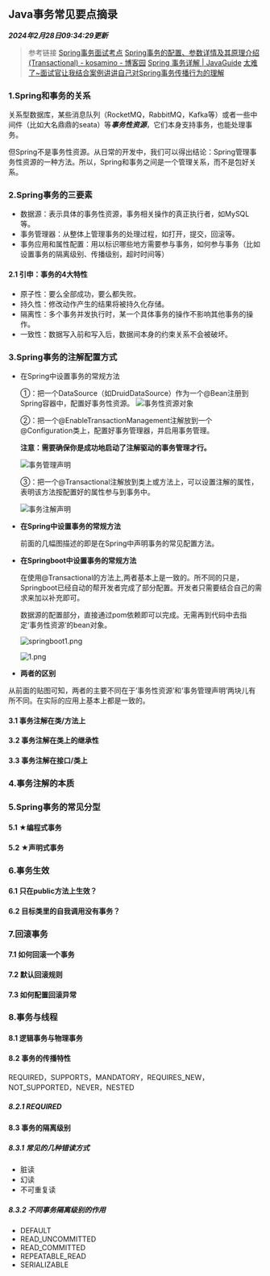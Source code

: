 ## Java事务常见要点摘录

***2024年2月28日09:34:29更新***

> 参考链接
> [Spring事务面试考点](https://www.cnblogs.com/lixinjie/p/spring-tx-key-point-in-a-interview.html)
> [Spring事务的配置、参数详情及其原理介绍(Transactional) - kosamino - 博客园](https://www.cnblogs.com/jing99/p/11495252.html)
> [Spring 事务详解 | JavaGuide](https://javaguide.cn/system-design/framework/spring/spring-transaction.html#%E5%8F%82%E8%80%83)
> [太难了~面试官让我结合案例讲讲自己对Spring事务传播行为的理解](https://mp.weixin.qq.com/s?__biz=Mzg2OTA0Njk0OA==&mid=2247486668&idx=2&sn=0381e8c836442f46bdc5367170234abb&chksm=cea24307f9d5ca11c96943b3ccfa1fc70dc97dd87d9c540388581f8fe6d805ff548dff5f6b5b&token=1776990505&lang=zh_CN#rd)

### 1.Spring和事务的关系

关系型数据库，某些消息队列（RocketMQ，RabbitMQ，Kafka等）或者一些中间件（比如大名鼎鼎的seata）等***事务性资源***，它们本身支持事务，也能处理事务。

但Spring不是事务性资源。从日常的开发中，我们可以得出结论：Spring管理事务性资源的一种方法。所以，Spring和事务之间是一个管理关系，而不是包好关系。

### 2.Spring事务的三要素

* 数据源：表示具体的事务性资源，事务相关操作的真正执行者，如MySQL等。
* 事务管理器：从整体上管理事务的处理过程，如打开，提交，回滚等。
* 事务应用和属性配置：用以标识哪些地方需要参与事务，如何参与事务（比如设置事务的隔离级别、传播级别，超时时间等）

#### 2.1 引申：事务的4大特性

* 原子性：要么全部成功，要么都失败。
* 持久性：修改动作产生的结果将被持久化存储。
* 隔离性：多个事务并发执行时，某一个具体事务的操作不影响其他事务的操作。
* 一致性：数据写入前和写入后，数据间本身的约束关系不会被破坏。

### 3.Spring事务的注解配置方式

* 在Spring中设置事务的常规方法

  ①：把一个DataSource（如DruidDataSource）作为一个@Bean注册到Spring容器中，配置好事务性资源。
  ![事务性资源对象](assets/通过Bean指定一个事务性资源对象.png?t=1709098355842)

  ②：把一个@EnableTransactionManagement注解放到一个@Configuration类上，配置好事务管理器，并启用事务管理。
  
  **注意：需要确保你是成功地启动了注解驱动的事务管理才行。**
  
  ![事务管理声明](assets/事务1-事务管理声明.png)
  
  ③：把一个@Transactional注解放到类上或方法上，可以设置注解的属性，表明该方法按配置好的属性参与到事务中。
  
  ![事务注解声明](assets/事务1-事务注解声明.png?t=1709098700397)
* **在Spring中设置事务的常规方法**
  
  前面的几幅图描述的即是在Spring中声明事务的常见配置方法。
* **在Springboot中设置事务的常规方法**
  
  在使用@Transactional的方法上,两者基本上是一致的。所不同的只是，Springboot已经自动的帮开发者完成了部分配置。开发者只需要结合自己的需求来加以补充即可。
  
  数据源的配置部分，直接通过pom依赖即可以完成。无需再到代码中去指定‘事务性资源’的bean对象。
  
  ![springboot1.png](assets/springboot-事务1-事务注解声明.png?t=1709099226617)
  
  ![1.png](assets/事务1-事务管理声明.png?t=1709099385779)
* **两者的区别**

从前面的贴图可知，两者的主要不同在于‘事务性资源’和‘事务管理声明’两块儿有所不同。在实际的应用上基本上都是一致的。



#### 3.1 事务注解在类/方法上

#### 3.2 事务注解在类上的继承性

#### 3.3 事务注解在接口/类上

### 4.事务注解的本质

### 5.Spring事务的常见分型

#### 5.1 ★编程式事务

#### 5.2 ★声明式事务

### 6.事务生效

#### 6.1 只在public方法上生效？

#### 6.2 目标类里的自我调用没有事务？

### 7.回滚事务

#### 7.1 如何回滚一个事务

#### 7.2 默认回滚规则

#### 7.3 如何配置回滚异常

### 8.事务与线程

#### 8.1 逻辑事务与物理事务

#### 8.2 事务的传播特性

REQUIRED，SUPPORTS，MANDATORY，REQUIRES_NEW，NOT_SUPPORTED，NEVER，NESTED

##### 8.2.1 REQUIRED

#### 8.3 事务的隔离级别

##### 8.3.1 常见的几种错读方式

* 脏读
* 幻读
* 不可重复读

##### 8.3.2 不同事务隔离级别的作用

* DEFAULT
* READ_UNCOMMITTED
* READ_COMMITTED
* REPEATABLE_READ
* SERIALIZABLE

